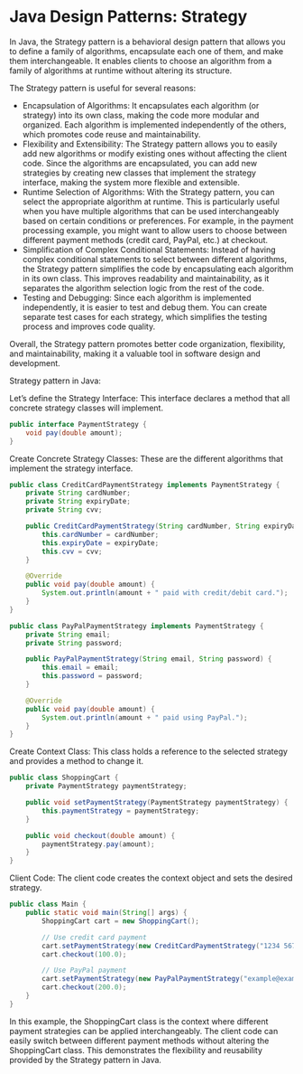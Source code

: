 # Java Design Patterns: Strategy

In Java, the Strategy pattern is a behavioral design pattern that allows you to define a family of algorithms, encapsulate each one of them, and make them interchangeable. It enables clients to choose an algorithm from a family of algorithms at runtime without altering its structure.

The Strategy pattern is useful for several reasons:

- Encapsulation of Algorithms: It encapsulates each algorithm (or strategy) into its own class, making the code more modular and organized. Each algorithm is implemented independently of the others, which promotes code reuse and maintainability.
- Flexibility and Extensibility: The Strategy pattern allows you to easily add new algorithms or modify existing ones without affecting the client code. Since the algorithms are encapsulated, you can add new strategies by creating new classes that implement the strategy interface, making the system more flexible and extensible.
- Runtime Selection of Algorithms: With the Strategy pattern, you can select the appropriate algorithm at runtime. This is particularly useful when you have multiple algorithms that can be used interchangeably based on certain conditions or preferences. For example, in the payment processing example, you might want to allow users to choose between different payment methods (credit card, PayPal, etc.) at checkout.
- Simplification of Complex Conditional Statements: Instead of having complex conditional statements to select between different algorithms, the Strategy pattern simplifies the code by encapsulating each algorithm in its own class. This improves readability and maintainability, as it separates the algorithm selection logic from the rest of the code.
- Testing and Debugging: Since each algorithm is implemented independently, it is easier to test and debug them. You can create separate test cases for each strategy, which simplifies the testing process and improves code quality.

Overall, the Strategy pattern promotes better code organization, flexibility, and maintainability, making it a valuable tool in software design and development.


Strategy pattern in Java:

Let’s define the Strategy Interface: This interface declares a method that all concrete strategy classes will implement.

```java
public interface PaymentStrategy {
    void pay(double amount);
}
```
Create Concrete Strategy Classes: These are the different algorithms that implement the strategy interface.

```java
public class CreditCardPaymentStrategy implements PaymentStrategy {
    private String cardNumber;
    private String expiryDate;
    private String cvv;

    public CreditCardPaymentStrategy(String cardNumber, String expiryDate, String cvv) {
        this.cardNumber = cardNumber;
        this.expiryDate = expiryDate;
        this.cvv = cvv;
    }

    @Override
    public void pay(double amount) {
        System.out.println(amount + " paid with credit/debit card.");
    }
}

public class PayPalPaymentStrategy implements PaymentStrategy {
    private String email;
    private String password;

    public PayPalPaymentStrategy(String email, String password) {
        this.email = email;
        this.password = password;
    }

    @Override
    public void pay(double amount) {
        System.out.println(amount + " paid using PayPal.");
    }
}
```
Create Context Class: This class holds a reference to the selected strategy and provides a method to change it.

```java
public class ShoppingCart {
    private PaymentStrategy paymentStrategy;

    public void setPaymentStrategy(PaymentStrategy paymentStrategy) {
        this.paymentStrategy = paymentStrategy;
    }

    public void checkout(double amount) {
        paymentStrategy.pay(amount);
    }
}
```

Client Code: The client code creates the context object and sets the desired strategy.

```java
public class Main {
    public static void main(String[] args) {
        ShoppingCart cart = new ShoppingCart();

        // Use credit card payment
        cart.setPaymentStrategy(new CreditCardPaymentStrategy("1234 5678 9012 3456", "12/24", "123"));
        cart.checkout(100.0);

        // Use PayPal payment
        cart.setPaymentStrategy(new PayPalPaymentStrategy("example@example.com", "password"));
        cart.checkout(200.0);
    }
}
```


In this example, the ShoppingCart class is the context where different payment strategies can be applied interchangeably. The client code can easily switch between different payment methods without altering the ShoppingCart class. This demonstrates the flexibility and reusability provided by the Strategy pattern in Java.
